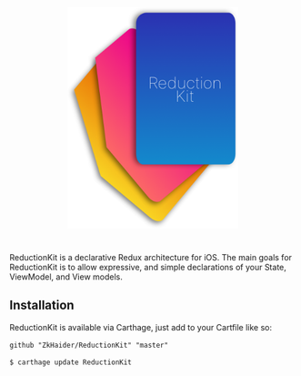 <p align="center">
    <img src="https://raw.githubusercontent.com/ZkHaider/ReductionKit/master/.github/Assets/reduction_kit_logo.png" alt="ReductionKit by ZkHaider" width="300" />
</p>

#

ReductionKit is a declarative Redux architecture for iOS. The main goals for ReductionKit is to allow expressive, and simple declarations of your State, ViewModel, and View models.

## Installation

ReductionKit is available via Carthage, just add to your Cartfile like so:

```
github "ZkHaider/ReductionKit" "master"
```

```shell 
$ carthage update ReductionKit
```
